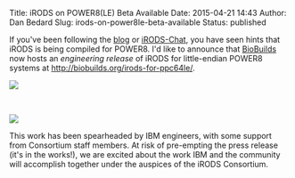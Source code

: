 Title: iRODS on POWER8(LE) Beta Available
Date: 2015-04-21 14:43
Author: Dan Bedard
Slug: irods-on-power8le-beta-available
Status: published

If you've been following the
[blog](http://irods.org/post/irods-development-update-march-2015/ "iRODS Development Update: March 2015")
or
[iRODS-Chat](https://groups.google.com/forum/#!searchin/irod-chat/power8/irod-chat/bHcQWdkWu1I/eCkhP7CtWpoJ),
you have seen hints that iRODS is being compiled for POWER8. I'd like to
announce that [BioBuilds](http://biobuilds.org/) now hosts an
*engineering release* of iRODS for little-endian POWER8 systems at
<http://biobuilds.org/irods-for-ppc64le/>.  
<!--more-->

<div class="full_image"><img src="{filename}/uploads/2015/04/power8.png" /></div>

 

<div class="full_image"><img src="{filename}/uploads/2015/04/ibmsmall.png" /></div>

This work has been spearheaded by IBM engineers, with some support from
Consortium staff members. At risk of pre-empting the press release (it's
in the works!), we are excited about the work IBM and the community will
accomplish together under the auspices of the iRODS Consortium.
